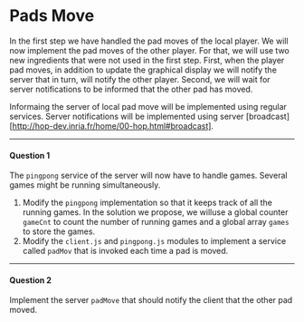 Pads Move
=========

In the first step we have handled the pad moves of the local player.
We will now implement the pad moves of the other player. For that, we
will use two new ingredients that were not used in the first
step. First, when the player pad moves, in addition to update the
graphical display we will notify the server that in turn, will notify
the other player. Second, we will wait for server notifications to be
informed that the other pad has moved.

Informaing the server of local pad move will be implemented using
regular services. Server notifications will be implemented using
server [broadcast] [http://hop-dev.inria.fr/home/00-hop.html#broadcast].

*****************************************************************************
#### Question 1 ####

The `pingpong` service of the server will now have to handle games. Several
games might be running simultaneously.

 1. Modify the `pingpong` implementation so that it keeps track of all
the running games. In the solution we propose, we willuse a global counter
`gameCnt` to count the number of running games and a global array
`games` to store the games.
 2. Modify the `client.js` and `pingpong.js` modules to implement a
service called `padMov` that is invoked each time a pad is moved.

*****************************************************************************
#### Question 2 ####

Implement the server `padMove` that should notify the client that
the other pad moved.
